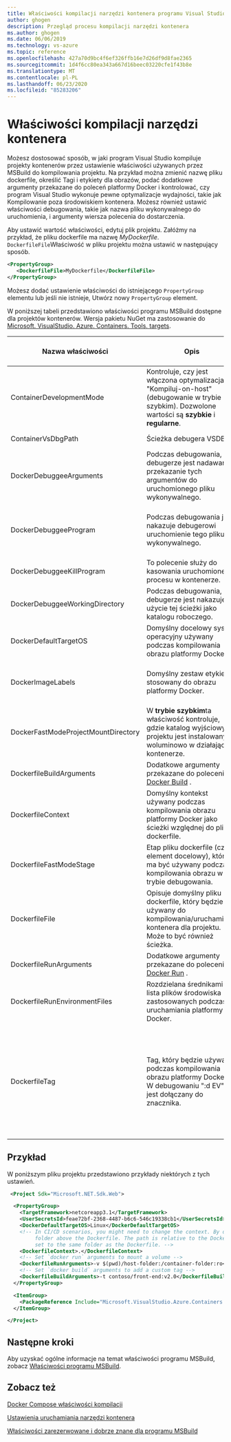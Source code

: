 ```yaml
---
title: Właściwości kompilacji narzędzi kontenera programu Visual Studio
author: ghogen
description: Przegląd procesu kompilacji narzędzi kontenera
ms.author: ghogen
ms.date: 06/06/2019
ms.technology: vs-azure
ms.topic: reference
ms.openlocfilehash: 427a70d9bc4f6ef326ffb16e7d26df9d8fae2365
ms.sourcegitcommit: 1d4f6cc80ea343a667d16beec03220cfe1f43b8e
ms.translationtype: MT
ms.contentlocale: pl-PL
ms.lasthandoff: 06/23/2020
ms.locfileid: "85283206"
---
```

# <a name="container-tools-build-properties"></a>Właściwości kompilacji narzędzi kontenera

Możesz dostosować sposób, w jaki program Visual Studio kompiluje projekty kontenerów przez ustawienie właściwości używanych przez MSBuild do kompilowania projektu. Na przykład można zmienić nazwę pliku dockerfile, określić Tagi i etykiety dla obrazów, podać dodatkowe argumenty przekazane do poleceń platformy Docker i kontrolować, czy program Visual Studio wykonuje pewne optymalizacje wydajności, takie jak Kompilowanie poza środowiskiem kontenera. Możesz również ustawić właściwości debugowania, takie jak nazwa pliku wykonywalnego do uruchomienia, i argumenty wiersza polecenia do dostarczenia.

Aby ustawić wartość właściwości, edytuj plik projektu. Załóżmy na przykład, że pliku dockerfile ma nazwę *MyDockerfile*. `DockerfileFile`Właściwość w pliku projektu można ustawić w następujący sposób.

```xml
<PropertyGroup>
   <DockerfileFile>MyDockerfile</DockerfileFile>
</PropertyGroup>
```

Możesz dodać ustawienie właściwości do istniejącego `PropertyGroup` elementu lub jeśli nie istnieje, Utwórz nowy `PropertyGroup` element.

W poniższej tabeli przedstawiono właściwości programu MSBuild dostępne dla projektów kontenerów. Wersja pakietu NuGet ma zastosowanie do [Microsoft. VisualStudio. Azure. Containers. Tools. targets](https://www.nuget.org/packages/Microsoft.VisualStudio.Azure.Containers.Tools.Targets/).

| Nazwa właściwości | Opis | Wartość domyślna  | Wersja pakietu NuGet|
|---------------|-------------|----------------|----------------------|
| ContainerDevelopmentMode | Kontroluje, czy jest włączona optymalizacja "Kompiluj-on-host" (debugowanie w trybie szybkim).  Dozwolone wartości są **szybkie** i **regularne**. | Fast |1.0.1872750 lub nowszy|
| ContainerVsDbgPath | Ścieżka debugera VSDBG. | `%USERPROFILE%\vsdbg\vs2017u5` |1.0.1985401 lub nowszy|
| DockerDebuggeeArguments | Podczas debugowania, w debugerze jest nadawane przekazanie tych argumentów do uruchomionego pliku wykonywalnego. | Nie dotyczy projektów ASP.NET .NET Framework |1.7.8 lub nowszy|
| DockerDebuggeeProgram | Podczas debugowania jest nakazuje debugerowi uruchomienie tego pliku wykonywalnego. | W przypadku projektów platformy .NET Core: dotnet, ASP.NET .NET Framework projekty: nie dotyczy (program IIS jest zawsze używany) |1.7.8 lub nowszy|
| DockerDebuggeeKillProgram | To polecenie służy do kasowania uruchomionego procesu w kontenerze. | Nie dotyczy projektów ASP.NET .NET Framework |1.7.8 lub nowszy|
| DockerDebuggeeWorkingDirectory | Podczas debugowania, w debugerze jest nakazuje użycie tej ścieżki jako katalogu roboczego. | C:\app (Windows) lub/App (Linux) |1.7.8 lub nowszy|
| DockerDefaultTargetOS | Domyślny docelowy system operacyjny używany podczas kompilowania obrazu platformy Docker. | Ustawione przez program Visual Studio. |1.0.1985401 lub nowszy|
| DockerImageLabels | Domyślny zestaw etykiet stosowany do obrazu platformy Docker. | com. Microsoft. Created-by = Visual-Studio; com. Microsoft. Visual-Studio. Project-Name = $ (MSBuildProjectName) |1.5.4 lub nowszy|
| DockerFastModeProjectMountDirectory|W **trybie szybkim**ta właściwość kontroluje, gdzie katalog wyjściowy projektu jest instalowany woluminowo w działającym kontenerze.|C:\app (Windows) lub/App (Linux)|1.9.2 lub nowszy|
| DockerfileBuildArguments | Dodatkowe argumenty przekazane do polecenia [Docker Build](https://docs.docker.com/engine/reference/commandline/build/) . | Nie dotyczy. |1.0.1872750 lub nowszy|
| DockerfileContext | Domyślny kontekst używany podczas kompilowania obrazu platformy Docker jako ścieżki względnej do pliku dockerfile. | Ustawione przez program Visual Studio. |1.0.1872750 lub nowszy|
| DockerfileFastModeStage | Etap pliku dockerfile (czyli element docelowy), który ma być używany podczas kompilowania obrazu w trybie debugowania. | Pierwszy etap znaleziono w pliku dockerfile (podstawowy) |
| DockerfileFile | Opisuje domyślny pliku dockerfile, który będzie używany do kompilowania/uruchamiania kontenera dla projektu. Może to być również ścieżka. | Dockerfile |1.0.1872750 lub nowszy|
| DockerfileRunArguments | Dodatkowe argumenty przekazane do polecenia [Docker Run](https://docs.docker.com/engine/reference/commandline/run/) . | Nie dotyczy. |1.0.1872750 lub nowszy|
| DockerfileRunEnvironmentFiles | Rozdzielana średnikami lista plików środowiska zastosowanych podczas uruchamiania platformy Docker. | Nie dotyczy. |1.0.1872750 lub nowszy|
| DockerfileTag | Tag, który będzie używany podczas kompilowania obrazu platformy Docker. W debugowaniu ":d EV" jest dołączany do znacznika. | Nazwa zestawu po usunięciu znaków innych niż alfanumeryczne z następującymi regułami: <br/> Jeśli wynikowy tag to wszystkie wartości liczbowe, a następnie "Image" jest wstawiany jako prefiks (na przykład image2314) <br/> Jeśli wynikowy tag jest ciągiem pustym, oznacza to, że jako tag użyto elementu "Image". |1.0.1872750 lub nowszy|

## <a name="example"></a>Przykład

W poniższym pliku projektu przedstawiono przykłady niektórych z tych ustawień.

```xml
 <Project Sdk="Microsoft.NET.Sdk.Web">

  <PropertyGroup>
    <TargetFramework>netcoreapp3.1</TargetFramework>
    <UserSecretsId>feae72bf-2368-4487-b6c6-546c19338cb1</UserSecretsId>
    <DockerDefaultTargetOS>Linux</DockerDefaultTargetOS>
    <!-- In CI/CD scenarios, you might need to change the context. By default, Visual Studio uses the
         folder above the Dockerfile. The path is relative to the Dockerfile, so here the context is
         set to the same folder as the Dockerfile. -->
    <DockerfileContext>.</DockerfileContext>
    <!-- Set `docker run` arguments to mount a volume -->
    <DockerfileRunArguments>-v $(pwd)/host-folder:/container-folder:ro</DockerfileRunArguments>
    <!-- Set `docker build` arguments to add a custom tag -->
    <DockerfileBuildArguments>-t contoso/front-end:v2.0</DockerfileBuildArguments>
  </PropertyGroup>

  <ItemGroup>
    <PackageReference Include="Microsoft.VisualStudio.Azure.Containers.Tools.Targets" Version="1.10.6" />
  </ItemGroup>

</Project>
```

## <a name="next-steps"></a>Następne kroki

Aby uzyskać ogólne informacje na temat właściwości programu MSBuild, zobacz [Właściwości programu MSBuild](../msbuild/msbuild-properties.md).

## <a name="see-also"></a>Zobacz też

[Docker Compose właściwości kompilacji](docker-compose-properties.md)

[Ustawienia uruchamiania narzędzi kontenera](container-launch-settings.md)

[Właściwości zarezerwowane i dobrze znane dla programu MSBuild](../msbuild/msbuild-reserved-and-well-known-properties.md)
